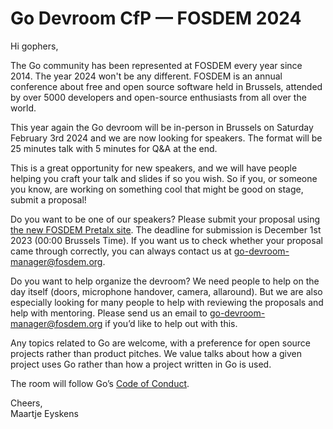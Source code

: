 # Go Devroom CfP — FOSDEM 2024

Hi gophers,

The Go community has been represented at FOSDEM every year since 2014. The year 2024 won't be any different. FOSDEM is an annual conference about free and open source software held in Brussels, attended by over 5000 developers and open-source enthusiasts from all over the world.

This year again the Go devroom will be in-person in Brussels on Saturday February 3rd 2024 and we are now looking for speakers. The format will be 25 minutes talk with 5 minutes for Q&A at the end.

This is a great opportunity for new speakers, and we will have people helping you craft your talk and slides if so you wish. So if you, or someone you know, are working on something cool that might be good on stage, submit a proposal!

Do you want to be one of our speakers? Please submit your proposal using [the new FOSDEM Pretalx site](https://pretalx.fosdem.org/fosdem-2024/cfp). The deadline for submission is December 1st 2023 (00:00 Brussels Time).
If you want us to check whether your proposal came through correctly, you can always contact us at [go-devroom-manager@fosdem.org](mailto:go-devroom-manager@fosdem.org).

Do you want to help organize the devroom? We need people to help on the day itself (doors, microphone handover, camera, allaround). But we are also especially looking for many people to help with reviewing the proposals and help with mentoring.
Please send us an email to [go-devroom-manager@fosdem.org](mailto:go-devroom-manager@fosdem.org) if you’d like to help out with this.

Any topics related to Go are welcome, with a preference for open source projects rather than product pitches. We value talks about how a given project uses Go rather than how a project written in Go is used.

The room will follow Go’s [Code of Conduct](https://golang.org/conduct).

Cheers,  
Maartje Eyskens
